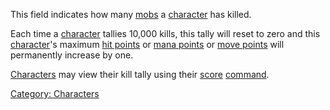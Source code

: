 This field indicates how many [mobs](:Category:_Mobs.md "wikilink") a
[character](:Category:_Characters.md "wikilink") has killed.

Each time a [character](:Category:_Characters.md "wikilink") tallies
10,000 kills, this tally will reset to zero and this
[character](:Category:_Characters.md "wikilink")'s maximum [hit
points](Hit_Points.md "wikilink") or [mana
points](Mana_Points.md "wikilink") or [move
points](Move_Points.md "wikilink") will permanently increase by one.

[Characters](:Category:_Characters.md "wikilink") may view their kill
tally using their [score](Score.md "wikilink")
[command](:Category:_Commands.md "wikilink").

[Category: Characters](Category:_Characters "wikilink")
